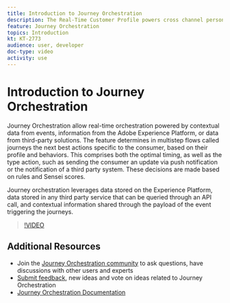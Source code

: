 ```yaml
---
title: Introduction to Journey Orchestration
description: The Real-Time Customer Profile powers cross channel personalization at scale through each phase of the customer journey. Batch or Streaming data can be enabled for the Real-time Customer Profile by enabling both the schema and corresponding dataset.
feature: Journey Orchestration
topics: Introduction
kt: KT-2773
audience: user, developer
doc-type: video
activity: use
---
```


# Introduction to Journey Orchestration

Journey Orchestration allow real-time orchestration powered by contextual data from events, information from the Adobe Experience Platform, or data from third-party solutions.
The feature determines in multistep flows called journeys the next best actions specific to the consumer, based on their profile and behaviors. This comprises both the optimal timing, as well as the type action, such as sending the consumer an update via push notification or the notification of a third party system. These decisions are made based on rules and Sensei scores.

Journey orchestration leverages data stored on the Experience Platform, data stored in any third party service that can be queried through an API call, and contextual information shared through the payload of the event triggering the journeys.

>[!VIDEO](https://video.tv.adobe.com/v/29307?quality=12)

## Additional Resources

* Join the [Journey Orchestration community](www.adobe.com/go/journeyscommunity) to ask questions, have discussions with other users and experts 
* [Submit feedback](www.adobe.com/go/journeysideas), new ideas and vote on ideas related to Journey Orchestration
* [Journey Orchestration Documentation](https://helpx.adobe.com/campaign/kb/aep-acs-integration.html)